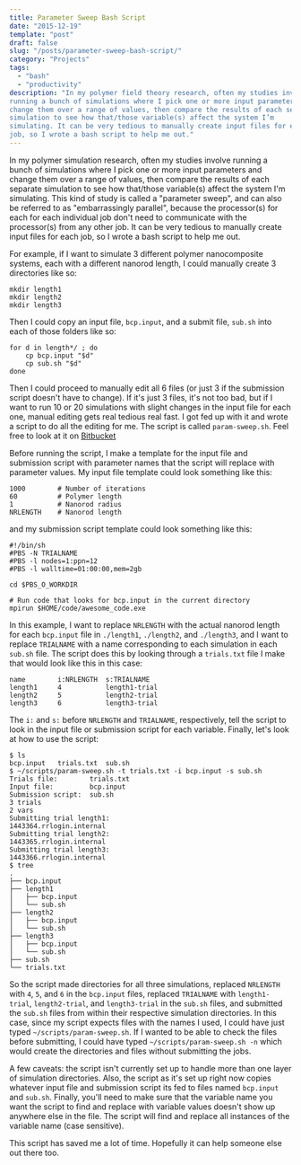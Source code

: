 ```yaml
---
title: Parameter Sweep Bash Script
date: "2015-12-19"
template: "post"
draft: false
slug: "/posts/parameter-sweep-bash-script/"
category: "Projects"
tags:
  - "bash"
  - "productivity"
description: "In my polymer field theory research, often my studies involve
running a bunch of simulations where I pick one or more input parameters and
change them over a range of values, then compare the results of each separate
simulation to see how that/those variable(s) affect the system I’m
simulating. It can be very tedious to manually create input files for each
job, so I wrote a bash script to help me out."
---
```


In my polymer simulation research, often my studies involve running a bunch
of simulations where I pick one or more input parameters and change them over
a range of values, then compare the results of each separate simulation to
see how that/those variable(s) affect the system I'm simulating. This kind of
study is called a "parameter sweep", and can also be referred to as
"embarrassingly parallel", because the processor(s) for each for each
individual job don't need to communicate with the processor(s) from any other
job. It can be very tedious to manually create input files for each job, so I
wrote a bash script to help me out.

For example, if I want to simulate 3 different polymer nanocomposite systems,
each with a different nanorod length, I could manually create 3 directories
like so:

```shell
mkdir length1
mkdir length2
mkdir length3
```

Then I could copy an input file, `bcp.input`, and a submit file, `sub.sh` into
each of those folders like so:

```shell
for d in length*/ ; do
    cp bcp.input "$d"
    cp sub.sh "$d" 
done
```

Then I could proceed to manually edit all 6 files (or just 3 if the
submission script doesn't have to change). If it's just 3 files, it's not too
bad, but if I want to run 10 or 20 simulations with slight changes in the
input file for each one, manual editing gets real tedious real fast. I got
fed up with it and wrote a script to do all the editing for me. The script is
called `param-sweep.sh`. Feel free to look at it on
[Bitbucket](https://bitbucket.org/benlindsay/param-sweep)

Before running the script, I make a template for the input file and
submission script with parameter names that the script will replace with
parameter values. My input file template could look something like this:

```shell
1000        # Number of iterations
60          # Polymer length
1           # Nanorod radius
NRLENGTH    # Nanorod length
```

and my submission script template could look something like this:

```shell
#!/bin/sh
#PBS -N TRIALNAME
#PBS -l nodes=1:ppn=12
#PBS -l walltime=01:00:00,mem=2gb

cd $PBS_O_WORKDIR

# Run code that looks for bcp.input in the current directory
mpirun $HOME/code/awesome_code.exe
```

In this example, I want to replace `NRLENGTH` with the actual nanorod length
for each `bcp.input` file in `./length1`, `./length2`, and `./length3`, and I
want to replace `TRIALNAME` with a name corresponding to each simulation in
each `sub.sh` file. The script does this by looking through a `trials.txt`
file I make that would look like this in this case:

```
name        i:NRLENGTH  s:TRIALNAME
length1     4           length1-trial
length2     5           length2-trial
length3     6           length3-trial
```

The `i:` and `s:` before `NRLENGTH` and `TRIALNAME`, respectively, tell the
script to look in the input file or submission script for each variable.
Finally, let's look at how to use the script:

```shell
$ ls
bcp.input   trials.txt  sub.sh
$ ~/scripts/param-sweep.sh -t trials.txt -i bcp.input -s sub.sh
Trials file:        trials.txt
Input file:         bcp.input
Submission script:  sub.sh
3 trials
2 vars
Submitting trial length1:
1443364.rrlogin.internal
Submitting trial length2:
1443365.rrlogin.internal
Submitting trial length3:
1443366.rrlogin.internal
$ tree
.
├── bcp.input
├── length1
│   ├── bcp.input
│   └── sub.sh
├── length2
│   ├── bcp.input
│   └── sub.sh
├── length3
│   ├── bcp.input
│   └── sub.sh
├── sub.sh
└── trials.txt
```

So the script made directories for all three simulations, replaced `NRLENGTH`
with `4`, `5`, and `6` in the `bcp.input` files, replaced `TRIALNAME` with
`length1-trial`, `length2-trial`, and `length3-trial` in the `sub.sh` files,
and submitted the `sub.sh` files from within their respective simulation
directories. In this case, since my script expects files with the names I
used, I could have just typed `~/scripts/param-sweep.sh`. If I wanted to be
able to check the files before submitting, I could have typed
`~/scripts/param-sweep.sh -n` which would create the directories and files
without submitting the jobs.

A few caveats: the script isn't currently set up to handle more than one
layer of simulation directories. Also, the script as it's set up right now
copies whatever input file and submission script its fed to files named
`bcp.input` and `sub.sh`. Finally, you'll need to make sure that the variable
name you want the script to find and replace with variable values doesn't
show up anywhere else in the file. The script will find and replace all
instances of the variable name (case sensitive).

This script has saved me a lot of time. Hopefully it can help someone else
out there too.
